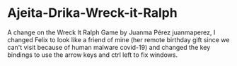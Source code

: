 # Ajeita-Drika-Wreck-it-Ralph
A change on the Wreck It Ralph Game by Juanma Pérez juanmaperez, I changed Felix to look like a friend of mine (her remote birthday gift since we can't visit because of human malware covid-19) and changed the key bindings to use the arrow keys and ctrl left to fix windows. 
